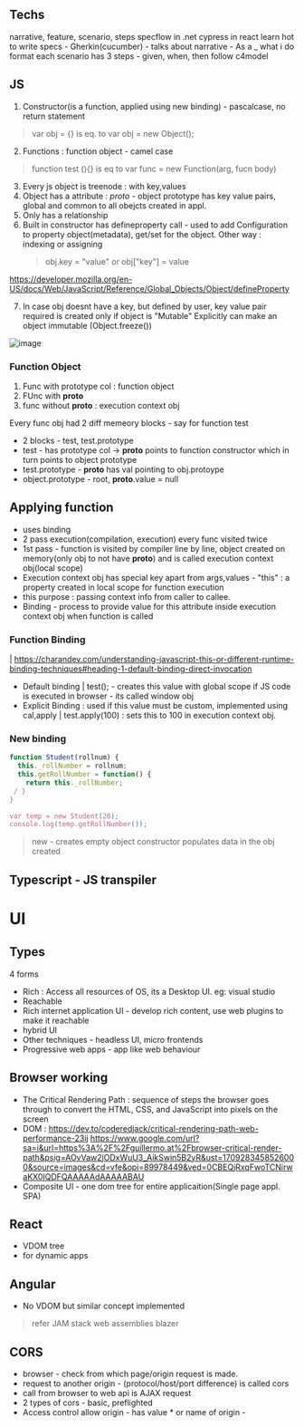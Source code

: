 ## Techs
narrative, feature, scenario, steps
specflow in .net
cypress in react
learn hot to write specs - Gherkin(cucumber) - talks about narrative - As a _ what i do format
each scenario has 3 steps - given, when, then
follow c4model

## JS
1. Constructor(is a function, applied using new binding) - pascalcase, no return statement
> var obj = {} is eq. to var obj = new Object();
2. Functions : function object - camel case
> function test (){} is eq to var func = new Function(arg, fucn body)  
3. Every js object is treenode : with key,values
4. Object has a attribute : _proto_ - object prototype has key value pairs, global and common to all obejcts created in appl.
5. Only has a relationship
6. Built in constructor has defineproperty call - used to add Configuration to property object(metadata), get/set for the object. 
   Other way : indexing or assigning
   > obj.key = "value" or obj["key"] = value 

  https://developer.mozilla.org/en-US/docs/Web/JavaScript/Reference/Global_Objects/Object/defineProperty

7. In case obj doesnt have a key, but defined by user, key value pair required is created only if object is "Mutable"
   Explicitly can make an object immutable (Object.freeze())

![image](https://github.com/Madhumitha7765/Bootcamp/assets/68181437/a1483672-7654-404e-8177-0b7e7e08d4e2)


### Function Object

1. Func with prototype col : function object
2. FUnc with __proto__
3. func without __proto__ : execution context obj

Every func obj had 2 diff memeory blocks - say for function test 
- 2 blocks - test, test.prototype
- test - has prototype col -> __proto__ points to function constructor which in turn points to object prototype
- test.prototype - __proto__ has val pointing to obj.protoype
- object.prototype - root, __proto__.value = null

## Applying function 
- uses binding
- 2 pass execution(compilation, execution) every func visited twice
- 1st pass - function is visited by compiler line by line, object created on memory(only obj to not have __proto__) and is called execution context obj(local scope)
- Execution context obj has special key apart from args,values - "this" : a property created in local scope for function execution
- this purpose : passing context info from caller to callee.
- Binding - process to provide value for this attribute inside execution context obj when function is called


### Function Binding
| https://charandev.com/understanding-javascript-this-or-different-runtime-binding-techniques#heading-1-default-binding-direct-invocation
- Default binding 
| test(); - creates this value with global scope
if JS code is executed in browser - its called window obj
- Explicit Binding : used if this value must be custom, implemented using cal,apply
| test.apply(100) : sets this to 100 in execution context obj.

### New binding

```js
function Student(rollnum) {
  this._rollNumber = rollnum;
  this.getRollNumber = function() {
    return this._rollNumber;
 / }
}

var temp = new Student(20);
console.log(temp.getRollNumber());
```
> new - creates empty object
> constructor populates data in the obj created


## Typescript - JS transpiler

# UI

## Types 
4 forms 
- Rich : Access all resources of OS, its a Desktop UI. eg: visual studio
- Reachable
- Rich internet application UI - develop rich content, use web plugins to make it reachable
- hybrid UI
- Other techniques - headless UI, micro frontends
- Progressive web apps - app like web behaviour

## Browser working

- The Critical Rendering Path :  sequence of steps the browser goes through to convert the HTML, CSS, and JavaScript into pixels on the screen
- DOM : https://dev.to/coderedjack/critical-rendering-path-web-performance-23ij
https://www.google.com/url?sa=i&url=https%3A%2F%2Fguillermo.at%2Fbrowser-critical-render-path&psig=AOvVaw2jODxWuU3_AikSwin5B2yR&ust=1709283458526000&source=images&cd=vfe&opi=89978449&ved=0CBEQjRxqFwoTCNirwaKX0IQDFQAAAAAdAAAAABAU
- Composite UI - one dom tree for entire applicaition(Single page appl. SPA)

## React
- VDOM tree
- for dynamic apps

## Angular 
- No VDOM but similar concept implemented

> refer JAM stack
> web assemblies
> blazer


## CORS 
- browser - check from which page/origin request is made.
- request to another origin - (protocol/host/port difference) is called cors
- call from browser to web api is AJAX request
- 2 types of cors - basic, preflighted
- Access control allow origin - has value * or name of origin -





